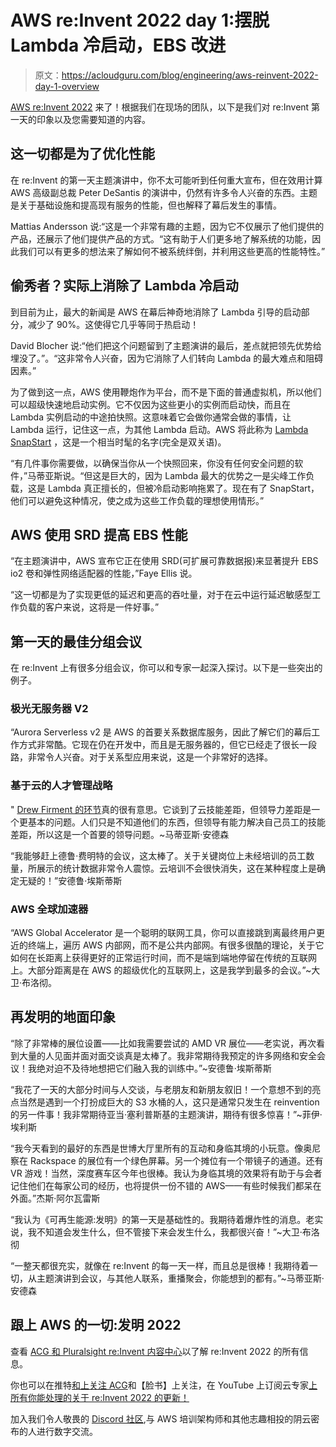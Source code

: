 # AWS re:Invent 2022 day 1:摆脱 Lambda 冷启动，EBS 改进

> 原文：<https://acloudguru.com/blog/engineering/aws-reinvent-2022-day-1-overview>

[AWS re:Invent 2022](https://acloudguru.com/blog/tag/reinvent2022) 来了！根据我们在现场的团队，以下是我们对 re:Invent 第一天的印象以及您需要知道的内容。

## 这一切都是为了优化性能

在 re:Invent 的第一天主题演讲中，你不太可能听到任何重大宣布，但在效用计算 AWS 高级副总裁 Peter DeSantis 的演讲中，仍然有许多令人兴奋的东西。主题是关于基础设施和提高现有服务的性能，但也解释了幕后发生的事情。

Mattias Andersson 说:“这是一个非常有趣的主题，因为它不仅展示了他们提供的产品，还展示了他们提供产品的方式。“这有助于人们更多地了解系统的功能，因此我们可以有更多的想法来了解如何不被系统绊倒，并利用这些更高的性能特性。”

## 偷秀者？实际上消除了 Lambda 冷启动

到目前为止，最大的新闻是 AWS 在幕后神奇地消除了 Lambda 引导的启动部分，减少了 90%。这使得它几乎等同于热启动！

David Blocher 说:“他们把这个问题留到了主题演讲的最后，差点就把领先优势给埋没了。”。“这非常令人兴奋，因为它消除了人们转向 Lambda 的最大难点和阻碍因素。”

为了做到这一点，AWS 使用鞭炮作为平台，而不是下面的普通虚拟机，所以他们可以超级快速地启动实例。它不仅因为这些更小的实例而启动快，而且在 Lambda 实例启动的中途拍快照。这意味着它会做你通常会做的事情，让 Lambda 运行，记住这一点，为其他 Lambda 启动。AWS 将此称为 [Lambda SnapStart](https://aws.amazon.com/blogs/aws/new-accelerate-your-lambda-functions-with-lambda-snapstart/) ，这是一个相当时髦的名字(完全是双关语)。

“有几件事你需要做，以确保当你从一个快照回来，你没有任何安全问题的软件，”马蒂亚斯说。“但这是巨大的，因为 Lambda 最大的优势之一是尖峰工作负载，这是 Lambda 真正擅长的，但被冷启动影响拖累了。现在有了 SnapStart，他们可以避免这种情况，使之成为这些工作负载的理想使用情形。”

## AWS 使用 SRD 提高 EBS 性能

“在主题演讲中，AWS 宣布它正在使用 SRD(可扩展可靠数据报)来显著提升 EBS io2 卷和弹性网络适配器的性能，”Faye Ellis 说。

“这一切都是为了实现更低的延迟和更高的吞吐量，对于在云中运行延迟敏感型工作负载的客户来说，这将是一件好事。”

## 第一天的最佳分组会议

在 re:Invent 上有很多分组会议，你可以和专家一起深入探讨。以下是一些突出的例子。

### 极光无服务器 V2

“Aurora Serverless v2 是 AWS 的首要关系数据库服务，因此了解它们的幕后工作方式非常酷。它现在仍在开发中，而且是无服务器的，但它已经走了很长一段路，非常令人兴奋。对于关系型应用来说，这是一个非常好的选择。

### 基于云的人才管理战略

" [Drew Firment 的环节](https://www.pluralsight.com/blog/cloud/cloud-based-talent-management)真的很有意思。它谈到了云技能差距，但领导力差距是一个更基本的问题。人们只是不知道他们的东西，但领导有能力解决自己员工的技能差距，所以这是一个首要的领导问题。~马蒂亚斯·安德森

“我能够赶上德鲁·费明特的会议，这太棒了。关于关键岗位上未经培训的员工数量，所展示的统计数据非常令人震惊。云培训不会很快消失，这在某种程度上是确定无疑的！”安德鲁·埃斯蒂斯

### AWS 全球加速器

“AWS Global Accelerator 是一个聪明的联网工具，你可以直接跳到离最终用户更近的终端上，遍历 AWS 内部网，而不是公共内部网。有很多很酷的理论，关于它如何在长距离上获得更好的正常运行时间，而不是端到端地停留在传统的互联网上。大部分距离是在 AWS 的超级优化的互联网上，这是我学到最多的会议。”~大卫·布洛彻。

## 再发明的地面印象

“除了非常棒的展位设置——比如我需要尝试的 AMD VR 展位——老实说，再次看到大量的人见面并面对面交谈真是太棒了。我非常期待我预定的许多网络和安全会议！我绝对迫不及待地想把它们融入我的训练中。”~安德鲁·埃斯蒂斯

“我花了一天的大部分时间与人交谈，与老朋友和新朋友叙旧！一个意想不到的亮点当然是遇到一个打扮成巨大的 S3 水桶的人，这只是通常只发生在 reinvention 的另一件事！我非常期待亚当·塞利普斯基的主题演讲，期待有很多惊喜！”~菲伊·埃利斯

“我今天看到的最好的东西是世博大厅里所有的互动和身临其境的小玩意。像奥尼察在 Rackspace 的展位有一个绿色屏幕。另一个摊位有一个带镜子的通道。还有 VR 游戏！当然，深度赛车区今年也很棒。我认为身临其境的效果将有助于与会者记住他们在每家公司的经历，也将提供一份不错的 AWS——有些时候我们都呆在外面。”杰斯·阿尔瓦雷斯

“我认为《可再生能源:发明》的第一天是基础性的。我期待着爆炸性的消息。老实说，我不知道会发生什么，但不管接下来会发生什么，我都很兴奋！”~大卫·布洛彻

“一整天都很充实，就像在 re:Invent 的每一天一样，而且总是很棒！我期待着一切，从主题演讲到会议，与其他人联系，重播聚会，你能想到的都有。”~马蒂亚斯·安德森

## 跟上 AWS 的一切:发明 2022

查看 [ACG 和 Pluralsight re:Invent 内容中心](https://www.pluralsight.com/reinvent-2022)以了解 re:Invent 2022 的所有信息。

你也可以在推特[和](https://twitter.com/acloudguru)[上关注 ACG](https://www.facebook.com/acloudguru)和【脸书】上关注，在 YouTube 上订阅云专家[上所有你能处理的关于 re:Invent 2022 的更新！](https://www.youtube.com/c/AcloudGuru/?sub_confirmation=1)

加入我们令人敬畏的 [Discord 社区](https://discord.com/invite/acloudguru),与 AWS 培训架构师和其他志趣相投的阴云密布的人进行数字交流。